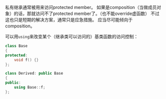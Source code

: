 私有继承通常被用来访问protected member。
如果是composition（当做成员对象）的话，那就访问不了protected member了。（也不能override虚函数）
不过这也只是短期的解决方案，通常只是应急措施。
应当尽可能倾向于composition。

可以用`using`来改变某个（继承类可以访问的）基类函数的访问控制：
``` c++
class Base
{
protected:
    void f() {}
};

class Derived: public Base
{
public:
    using Base::f;
};
```